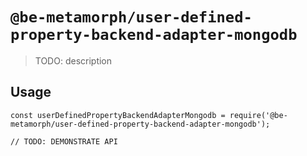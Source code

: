 # `@be-metamorph/user-defined-property-backend-adapter-mongodb`

> TODO: description

## Usage

```
const userDefinedPropertyBackendAdapterMongodb = require('@be-metamorph/user-defined-property-backend-adapter-mongodb');

// TODO: DEMONSTRATE API
```

